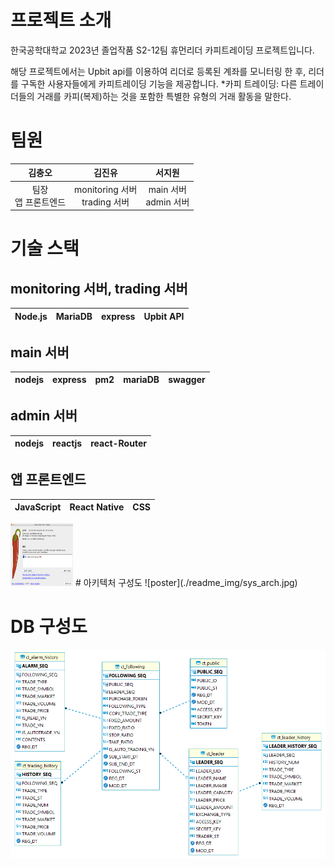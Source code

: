 # 프로젝트 소개
한국공학대학교 2023년 졸업작품 S2-12팀 휴먼리더 카피트레이딩 프로젝트입니다.

해당 프로젝트에서는 Upbit api를 이용하여 리더로 등록된 계좌를 모니터링 한 후, 리더를 구독한 사용자들에게 카피트레이딩 기능을 제공합니다.
*카피 트레이딩: 다른 트레이더들의 거래를 카피(복제)하는 것을 포함한 특별한 유형의 거래 활동을 말한다. 


# 팀원
|김충오|김진유|서지원|
|:---:|:---:|:---:|
|팀장<br>앱 프론트엔드|monitoring 서버<br>trading 서버|main 서버<br>admin 서버|

# 기술 스택
## monitoring 서버, trading 서버
|Node.js|MariaDB|express|Upbit API|
|---|---|---|---|
## main 서버
|nodejs|express|pm2|mariaDB|swagger|
|---|---|---|---|---|
## admin 서버
|nodejs|reactjs|react-Router| 
|---|---|---|
## 앱 프론트엔드
|JavaScript|React Native|CSS|
|---|---|---|
<img src="https://raw.githubusercontent.com/queryholic/captures/master/lombok-install-eclipse/_1.png" width="100" height="100" />
# 아키텍처 구성도
![poster](./readme_img/sys_arch.jpg)

# DB 구성도
![poster](./readme_img/db.png)


